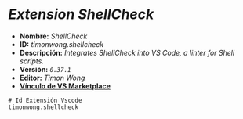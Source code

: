<!-- Autor: Daniel Benjamin Perez Morales -->
<!-- GitHub: https://github.com/DanielBenjaminPerezMoralesDev13 -->
<!-- GitLab: https://gitlab.com/DanielBenjaminPerezMoralesDev13 -->
<!-- Correo electrónico: danielperezdev@proton.me -->

# ***Extension ShellCheck***

- **Nombre:** *ShellCheck*
- **ID:** *timonwong.shellcheck*
- **Descripción:** *Integrates ShellCheck into VS Code, a linter for Shell scripts.*
- **Versión:** *`0.37.1`*
- **Editor:** *Timon Wong*
- **[Vínculo de VS Marketplace](https://marketplace.visualstudio.com/items?itemName=timonwong.shellcheck "https://marketplace.visualstudio.com/items?itemName=timonwong.shellcheck")**

```plaintext
# Id Extensión Vscode
timonwong.shellcheck
```
